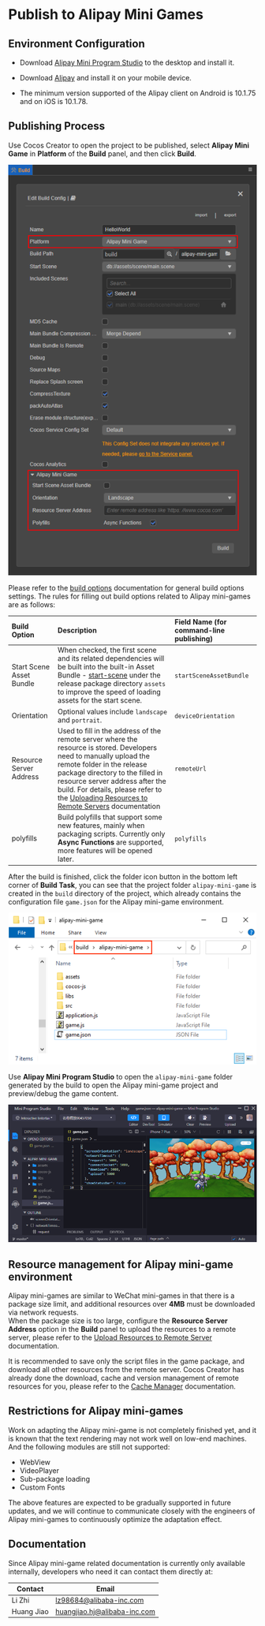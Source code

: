 # Publish to Alipay Mini Games

## Environment Configuration

- Download [Alipay Mini Program Studio](https://render.alipay.com/p/f/fd-jwq8nu2a/pages/home/index.html) to the desktop and install it.

- Download [Alipay](https://mobile.alipay.com/index.htm) and install it on your mobile device.

- The minimum version supported of the Alipay client on Android is 10.1.75 and on iOS is 10.1.78.

## Publishing Process

Use Cocos Creator to open the project to be published, select **Alipay Mini Game** in **Platform** of the **Build** panel, and then click **Build**.

![build option](./publish-alipay-mini-game/build_option.png)

Please refer to the [build options](build-options.md) documentation for general build options settings. The rules for filling out build options related to Alipay mini-games are as follows:

| Build Option | Description | Field Name (for command-line publishing) |
| :-- | :-- | :-- |
| Start Scene Asset Bundle | When checked, the first scene and its related dependencies will be built into the built-in Asset Bundle - [start-scene](../../asset/bundle.md#the-built-in-asset-bundle) under the release package directory `assets` to improve the speed of loading assets for the start scene. | `startSceneAssetBundle` |
| Orientation | Optional values include `landscape` and `portrait`. | `deviceOrientation` |
| Resource Server Address | Used to fill in the address of the remote server where the resource is stored. Developers need to manually upload the remote folder in the release package directory to the filled in resource server address after the build. For details, please refer to the [Uploading Resources to Remote Servers](../../asset/cache-manager.md) documentation | `remoteUrl` |
| polyfills | Build polyfills that support some new features, mainly when packaging scripts. Currently only **Async Functions** are supported, more features will be opened later. | `polyfills` |

After the build is finished, click the folder icon button in the bottom left corner of **Build Task**, you can see that the project folder `alipay-mini-game` is created in the `build` directory of the project, which already contains the configuration file `game.json` for the Alipay mini-game environment.

![build](./publish-alipay-mini-game/build.png)

Use **Alipay Mini Program Studio** to open the `alipay-mini-game` folder generated by the build to open the Alipay mini-game project and preview/debug the game content.

![preview](./publish-alipay-mini-game/preview.png)

## Resource management for Alipay mini-game environment

Alipay mini-games are similar to WeChat mini-games in that there is a package size limit, and additional resources over **4MB** must be downloaded via network requests. <br>When the package size is too large, configure the **Resource Server Address** option in the **Build** panel to upload the resources to a remote server, please refer to the [Upload Resources to Remote Server](../../asset/cache-manager.md) documentation.

It is recommended to save only the script files in the game package, and download all other resources from the remote server. Cocos Creator has already done the download, cache and version management of remote resources for you, please refer to the [Cache Manager](../../asset/cache-manager.md) documentation.

## Restrictions for Alipay mini-games

Work on adapting the Alipay mini-game is not completely finished yet, and it is known that the text rendering may not work well on low-end machines. And the following modules are still not supported:

- WebView
- VideoPlayer
- Sub-package loading
- Custom Fonts

The above features are expected to be gradually supported in future updates, and we will continue to communicate closely with the engineers of Alipay mini-games to continuously optimize the adaptation effect.

## Documentation

Since Alipay mini-game related documentation is currently only available internally, developers who need it can contact them directly at:

| Contact | Email |
---- | ---- |
| Li Zhi | lz98684@alibaba-inc.com |
| Huang Jiao | huangjiao.hj@alibaba-inc.com |
